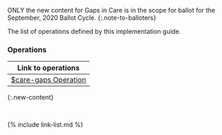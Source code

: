 
ONLY the new content for Gaps in Care is in the scope for ballot for the September, 2020 Ballot Cycle.
{:.note-to-balloters}

<div class="new-content" markdown="1">
The list of operations defined by this implementation guide.
</div>

### Operations

|Link to operations|
|---|
|[$care-gaps Operation](OperationDefinition-care-gaps.html)|
{:.new-content}

<br />

{% include link-list.md %}
